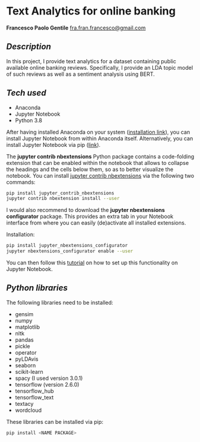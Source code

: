 # Text Analytics for online banking
**Francesco Paolo Gentile** 
fra.fran.francesco@gmail.com

## _Description_

In this project, I provide text analytics for a dataset containing public available online banking reviews. Specifically, I provide an LDA topic model of such reviews as well as a sentiment analysis using BERT.

## _Tech used_
- Anaconda
- Jupyter Notebook
- Python 3.8

After having installed Anaconda on your system ([installation link](https://www.anaconda.com/products/individual#Downloads)), you can install Jupyter Notebook from within Anaconda itself. Alternatively, you can install Jupyter Notebook via pip ([link](https://jupyter.readthedocs.io/en/latest/install/notebook-classic.html)).

The **jupyter contrib nbextensions** Python package contains a code-folding extension that can be enabled within the notebook that allows to collapse the headings and the cells below them, so as to better visualize the notebook. You can install [jupyter contrib nbextensions](https://github.com/ipython-contrib/jupyter_contrib_nbextensions) via the following two commands:

```sh
pip install jupyter_contrib_nbextensions
jupyter contrib nbextension install --user
```

I would also recommend to download the **jupyter nbextensions configurator** package. This provides an extra tab in your Notebook interface from where you can easily (de)activate all installed extensions.

Installation:

```sh
pip install jupyter_nbextensions_configurator
jupyter nbextensions_configurator enable --user
```
You can then follow this [tutorial](https://www.youtube.com/watch?v=_UG7lD_xfo8) on how to set up this functionality on Jupyter Notebook. 

## _Python libraries_
The following libraries need to be installed: 
- gensim
- numpy 
- matplotlib
- nltk
- pandas
- pickle
- operator
- pyLDAvis
- seaborn
- scikit-learn
- spacy (I used version 3.0.1)
- tensorflow (version 2.6.0)
- tensorflow_hub 
- tensorflow_text
- textacy
- wordcloud 

These libraries can be installed via pip:

```sh
pip install <NAME PACKAGE>
```



 
